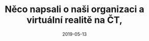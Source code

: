---
template: aboutLink
title: Něco napsali o naši organizaci a virtuální realitě na ČT, 
date: 2019-05-13
link: https://ct24.ceskatelevize.cz/regiony/3417456-musime-se-prizpusobit-realite-novy-sef-brnenskych-veletrhu-sazi-na-digitalizaci-a
---